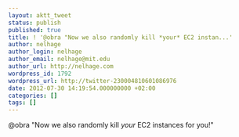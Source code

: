 ```yaml
---
layout: aktt_tweet
status: publish
published: true
title: ! '@obra "Now we also randomly kill *your* EC2 instan...'
author: nelhage
author_login: nelhage
author_email: nelhage@mit.edu
author_url: http://nelhage.com
wordpress_id: 1792
wordpress_url: http://twitter-230004810601086976
date: 2012-07-30 14:19:54.000000000 +02:00
categories: []
tags: []
---
```

@obra "Now we also randomly kill *your* EC2 instances for you!"
